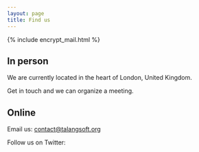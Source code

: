 ```yaml
---
layout: page
title: Find us
---
```


{% include encrypt_mail.html %}

<div>
  <h2 class="profileName">In person</h2>
  <div class="message">
   <p>We are currently located in the heart of London, United Kingdom.</p>
   <p>Get in touch and we can organize a meeting.</p>
  </div>
</div>

<div>
	<h2 class="profileName">Online</h2>
	<div class="message">
	 <p>Email us: <a href="mailTo:contact@talangsoft.org">contact@talangsoft.org</a></p>
	 <p>Follow us on Twitter: <a href="https://twitter.com/talangsoft" class="hvr-buzz-out iconTwitter" target="_blank"></a></p>
	</div>
</div>

